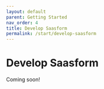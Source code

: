 ```yaml
---
layout: default
parent: Getting Started
nav_order: 4
title: Develop Saasform
permalink: /start/develop-saasform
---
```


# Develop Saasform

Coming soon!

